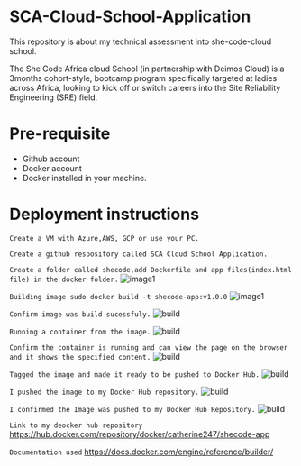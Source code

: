 # SCA-Cloud-School-Application
This repository is about my technical assessment into she-code-cloud school.

The She Code Africa cloud School (in partnership with Deimos Cloud) is a 3months cohort-style, bootcamp program specifically targeted at ladies across Africa, looking to kick off or switch careers into the Site Reliability Engineering (SRE) field. 

# Pre-requisite
- Github account
- Docker account
- Docker installed in your machine.

# Deployment instructions
```Create a VM with Azure,AWS, GCP or use your PC.```


```Create a github respository called SCA Cloud School Application.``` 

```Create a folder called shecode,add Dockerfile and app files(index.html file) in the docker folder.```
![image1](https://github.com/Codedkate/pix/blob/main/shecodepix/d1.jpeg)

  ```Building image sudo docker build -t shecode-app:v1.0.0```
![image1](https://github.com/Codedkate/pix/blob/main/shecodepix/d2.jpeg)

 ```Confirm image was build sucessfuly.``` 
 ![build](https://github.com/Codedkate/pix/blob/main/shecodepix/d3.jpeg)
 
  ```Running a container from the image.```
  ![build](https://github.com/Codedkate/pix/blob/main/shecodepix/d4.jpeg)
  
  ```Confirm the container is running and can view the page on the browser and it shows the specified content.```
  ![build](https://github.com/Codedkate/pix/blob/main/shecodepix/d5.jpeg)

  ```Tagged the image and made it ready to be pushed to Docker Hub.```
  ![build](https://github.com/Codedkate/pix/blob/main/shecodepix/d6.jpeg)
  
  ```I pushed the image to my Docker Hub repository.```
  ![build](https://github.com/Codedkate/pix/blob/main/shecodepix/d7.jpeg)

 ```I confirmed the Image was pushed to my Docker Hub Repository.```
  ![build](https://github.com/Codedkate/pix/blob/main/shecodepix/d8.jpeg)
  
```Link to my deocker hub repository```
https://hub.docker.com/repository/docker/catherine247/shecode-app

```Documentation used```
https://docs.docker.com/engine/reference/builder/



